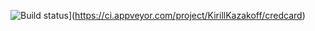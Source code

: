 ![Build status](https://ci.appveyor.com/api/projects/status/tkm0psa9eadbjg3a?svg=true)](https://ci.appveyor.com/project/KirillKazakoff/credcard)

